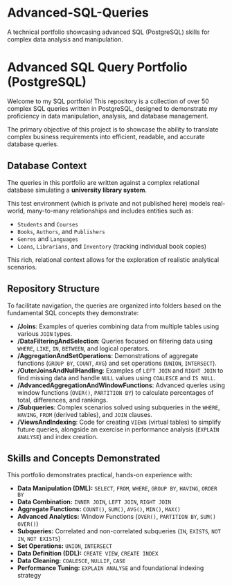 # Advanced-SQL-Queries
A technical portfolio showcasing advanced SQL (PostgreSQL) skills for complex data analysis and manipulation.

# Advanced SQL Query Portfolio (PostgreSQL)

Welcome to my SQL portfolio! This repository is a collection of over 50 complex SQL queries written in PostgreSQL, designed to demonstrate my proficiency in data manipulation, analysis, and database management.

The primary objective of this project is to showcase the ability to translate complex business requirements into efficient, readable, and accurate database queries.

## Database Context

The queries in this portfolio are written against a complex relational database simulating a **university library system**.

This test environment (which is private and not published here) models real-world, many-to-many relationships and includes entities such as:
* `Students` and `Courses`
* `Books`, `Authors`, and `Publishers`
* `Genres` and `Languages`
* `Loans`, `Librarians`, and `Inventory` (tracking individual book copies)

This rich, relational context allows for the exploration of realistic analytical scenarios.

## Repository Structure

To facilitate navigation, the queries are organized into folders based on the fundamental SQL concepts they demonstrate:

* **/Joins**: Examples of queries combining data from multiple tables using various `JOIN` types.
* **/DataFilteringAndSelection**: Queries focused on filtering data using `WHERE`, `LIKE`, `IN`, `BETWEEN`, and logical operators.
* **/AggregationAndSetOperations**: Demonstrations of aggregate functions (`GROUP BY`, `COUNT`, `AVG`) and set operations (`UNION`, `INTERSECT`).
* **/OuterJoinsAndNullHandling**: Examples of `LEFT JOIN` and `RIGHT JOIN` to find missing data and handle `NULL` values using `COALESCE` and `IS NULL`.
* **/AdvancedAggregationAndWindowFunctions**: Advanced queries using window functions (`OVER()`, `PARTITION BY`) to calculate percentages of total, differences, and rankings.
* **/Subqueries**: Complex scenarios solved using subqueries in the `WHERE`, `HAVING`, `FROM` (derived tables), and `JOIN` clauses.
* **/ViewsAndIndexing**: Code for creating `VIEW`s (virtual tables) to simplify future queries, alongside an exercise in performance analysis (`EXPLAIN ANALYSE`) and index creation.

## Skills and Concepts Demonstrated

This portfolio demonstrates practical, hands-on experience with:

* **Data Manipulation (DML):** `SELECT`, `FROM`, `WHERE`, `GROUP BY`, `HAVING`, `ORDER BY`
* **Data Combination:** `INNER JOIN`, `LEFT JOIN`, `RIGHT JOIN`
* **Aggregate Functions:** `COUNT()`, `SUM()`, `AVG()`, `MIN()`, `MAX()`
* **Advanced Analytics:** Window Functions (`OVER()`, `PARTITION BY`, `SUM() OVER()`)
* **Subqueries:** Correlated and non-correlated subqueries (`IN`, `EXISTS`, `NOT IN`, `NOT EXISTS`)
* **Set Operations:** `UNION`, `INTERSECT`
* **Data Definition (DDL):** `CREATE VIEW`, `CREATE INDEX`
* **Data Cleaning:** `COALESCE`, `NULLIF`, `CASE`
* **Performance Tuning:** `EXPLAIN ANALYSE` and foundational indexing strategy